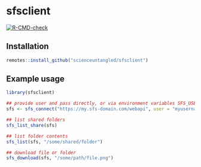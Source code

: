 
<!-- README.md is generated from README.Rmd. Please edit that file -->

# sfsclient

<!-- badges: start -->

[![R-CMD-check](https://github.com/scienceuntangled/sfsclient/actions/workflows/R-CMD-check.yaml/badge.svg)](https://github.com/scienceuntangled/sfsclient/actions/workflows/R-CMD-check.yaml)
<!-- badges: end -->

## Installation

``` r
remotes::install_github("scienceuntangled/sfsclient")
```

## Example usage

``` r
library(sfsclient)

## provide user and pass directly, or via environment variables SFS_USER and SFS_PASS
sfs <- sfs_connect("https://my.sfs-domain.com/webapi", user = "myusername", pass = "mypassword")

## list shared folders
sfs_list_share(sfs)

## list folder contents
sfs_list(sfs, "/some/shared/folder")

## download file or folder
sfs_download(sfs, "/some/path/file.png")
```
